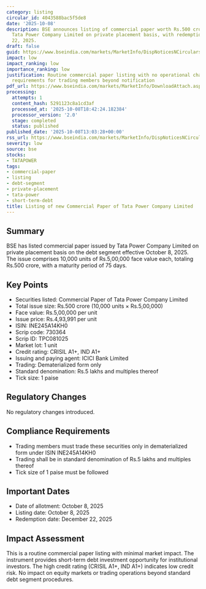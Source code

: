 ```yaml
---
category: listing
circular_id: 4043588bac5f5de8
date: '2025-10-08'
description: BSE announces listing of commercial paper worth Rs.500 crore issued by
  Tata Power Company Limited on private placement basis, with redemption date of December
  22, 2025.
draft: false
guid: https://www.bseindia.com/markets/MarketInfo/DispNoticesNCirculars.aspx?Noticeid={1E2C4221-7CBF-4090-952B-10A2FB49DA5A}&noticeno=20251008-47&dt=10/08/2025&icount=47&totcount=67&flag=0
impact: low
impact_ranking: low
importance_ranking: low
justification: Routine commercial paper listing with no operational changes or compliance
  requirements for trading members beyond notification
pdf_url: https://www.bseindia.com/markets/MarketInfo/DownloadAttach.aspx?id=20251008-47&attachedId=
processing:
  attempts: 1
  content_hash: 5291123c8a1cd3af
  processed_at: '2025-10-08T18:42:24.182384'
  processor_version: '2.0'
  stage: completed
  status: published
published_date: '2025-10-08T13:03:28+00:00'
rss_url: https://www.bseindia.com/markets/MarketInfo/DispNoticesNCirculars.aspx?Noticeid={1E2C4221-7CBF-4090-952B-10A2FB49DA5A}&noticeno=20251008-47&dt=10/08/2025&icount=47&totcount=67&flag=0
severity: low
source: bse
stocks:
- TATAPOWER
tags:
- commercial-paper
- listing
- debt-segment
- private-placement
- tata-power
- short-term-debt
title: Listing of new Commercial Paper of Tata Power Company Limited
---
```


## Summary

BSE has listed commercial paper issued by Tata Power Company Limited on private placement basis on the debt segment effective October 8, 2025. The issue comprises 10,000 units of Rs.5,00,000 face value each, totaling Rs.500 crore, with a maturity period of 75 days.

## Key Points

- Securities listed: Commercial Paper of Tata Power Company Limited
- Total issue size: Rs.500 crore (10,000 units × Rs.5,00,000)
- Face value: Rs.5,00,000 per unit
- Issue price: Rs.4,93,991 per unit
- ISIN: INE245A14KH0
- Scrip code: 730364
- Scrip ID: TPC081025
- Market lot: 1 unit
- Credit rating: CRISIL A1+, IND A1+
- Issuing and paying agent: ICICI Bank Limited
- Trading: Dematerialized form only
- Standard denomination: Rs.5 lakhs and multiples thereof
- Tick size: 1 paise

## Regulatory Changes

No regulatory changes introduced.

## Compliance Requirements

- Trading members must trade these securities only in dematerialized form under ISIN INE245A14KH0
- Trading shall be in standard denomination of Rs.5 lakhs and multiples thereof
- Tick size of 1 paise must be followed

## Important Dates

- Date of allotment: October 8, 2025
- Listing date: October 8, 2025
- Redemption date: December 22, 2025

## Impact Assessment

This is a routine commercial paper listing with minimal market impact. The instrument provides short-term debt investment opportunity for institutional investors. The high credit rating (CRISIL A1+, IND A1+) indicates low credit risk. No impact on equity markets or trading operations beyond standard debt segment procedures.